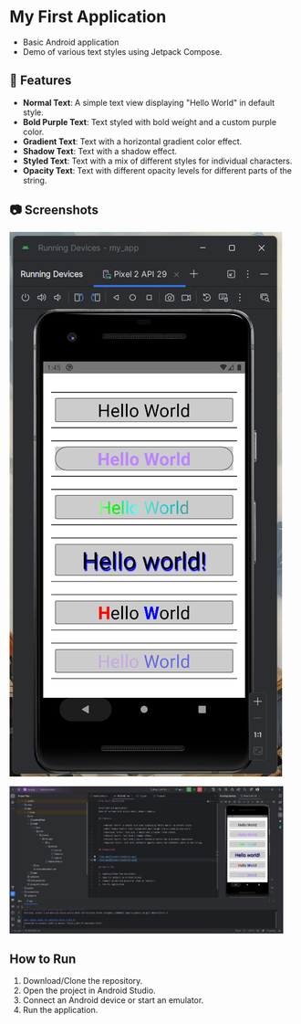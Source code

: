 # My First Application

-   Basic Android application
-   Demo of various text styles using Jetpack Compose.

## 📜 Features

-   **Normal Text**: A simple text view displaying "Hello World" in default style.
-   **Bold Purple Text**: Text styled with bold weight and a custom purple color.
-   **Gradient Text**: Text with a horizontal gradient color effect.
-   **Shadow Text**: Text with a shadow effect.
-   **Styled Text**: Text with a mix of different styles for individual characters.
-   **Opacity Text**: Text with different opacity levels for different parts of the string.

## 📷 Screenshots

![011.png](screenshots%2F011.png)

<img src="screenshots%2F001.png" height="auto" width="480" >

## How to Run

1. Download/Clone the repository.
2. Open the project in Android Studio.
3. Connect an Android device or start an emulator.
4. Run the application.
